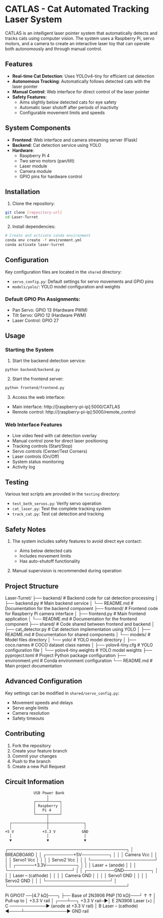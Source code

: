 # CATLAS - Cat Automated Tracking Laser System

CATLAS is an intelligent laser pointer system that automatically detects and tracks cats using computer vision. The system uses a Raspberry Pi, servo motors, and a camera to create an interactive laser toy that can operate both autonomously and through manual control.

## Features

- **Real-time Cat Detection**: Uses YOLOv4-tiny for efficient cat detection
- **Autonomous Tracking**: Automatically follows detected cats with the laser pointer
- **Manual Control**: Web interface for direct control of the laser pointer
- **Safety Features**: 
  - Aims slightly below detected cats for eye safety
  - Automatic laser shutoff after periods of inactivity
  - Configurable movement limits and speeds

## System Components

- **Frontend**: Web interface and camera streaming server (Flask)
- **Backend**: Cat detection service using YOLO
- **Hardware**:
  - Raspberry Pi 4
  - Two servo motors (pan/tilt)
  - Laser module
  - Camera module
  - GPIO pins for hardware control

## Installation

1. Clone the repository:
```bash
git clone [repository-url]
cd Laser-Turret
```

2. Install dependencies:
```bash
# Create and activate conda environment
conda env create -f environment.yml
conda activate laser-turret
```

## Configuration

Key configuration files are located in the `shared` directory:
- `servo_config.py`: Default settings for servo movements and GPIO pins
- `models/yolo/`: YOLO model configuration and weights

### Default GPIO Pin Assignments:
- Pan Servo: GPIO 13 (Hardware PWM)
- Tilt Servo: GPIO 12 (Hardware PWM)
- Laser Control: GPIO 27

## Usage

### Starting the System

1. Start the backend detection service:
```bash
python backend/backend.py
```

2. Start the frontend server:
```bash
python frontend/frontend.py
```

3. Access the web interface:
- Main interface: http://[raspberry-pi-ip]:5000/CATLAS
- Remote control: http://[raspberry-pi-ip]:5000/remote_control

### Web Interface Features

- Live video feed with cat detection overlay
- Manual control zone for direct laser positioning
- Tracking controls (Start/Stop)
- Servo controls (Center/Test Corners)
- Laser controls (On/Off)
- System status monitoring
- Activity log

## Testing

Various test scripts are provided in the `testing` directory:
- `test_both_servos.py`: Verify servo operation
- `cat_laser.py`: Test the complete tracking system
- `track_cat.py`: Test cat detection and tracking

## Safety Notes

1. The system includes safety features to avoid direct eye contact:
   - Aims below detected cats
   - Includes movement limits
   - Has auto-shutoff functionality

2. Manual supervision is recommended during operation

## Project Structure

Laser-Turret/
├── backend/                 # Backend code for cat detection processing
│   ├── backend.py           # Main backend service
│   └── README.md            # Documentation for the backend component
├── frontend/                # Frontend code for Raspberry Pi camera interface
│   ├── frontend.py          # Main frontend application 
│   └── README.md            # Documentation for the frontend component
├── shared/                  # Code shared between frontend and backend
│   ├── cat_detector.py      # Cat detection implementation using YOLO
│   ├── README.md            # Documentation for shared components
│   └── models/              # Model files directory
│       └── yolo/            # YOLO model directory
│           ├── coco.names   # COCO dataset class names
│           ├── yolov4-tiny.cfg  # YOLO configuration file
│           └── yolov4-tiny.weights  # YOLO model weights
├── pyproject.toml           # Project Python package configuration
├── environment.yml          # Conda environment configuration
└── README.md                # Main project documentation

## Advanced Configuration

Key settings can be modified in `shared/servo_config.py`:
- Movement speeds and delays
- Servo angle limits
- Camera resolution
- Safety timeouts

## Contributing

1. Fork the repository
2. Create your feature branch
3. Commit your changes
4. Push to the branch
5. Create a new Pull Request

## Circuit Information
                 USB Power Bank
                       │
                 ┌─────┴─────┐
                 │ Raspberry │
                 │   Pi 4    │
                 └─────┬─────┘
                       │
      ┌────────────────┼────────────────┐
      │                │                │
    +5 V             +3.3 V            GND
      │                │                │
      ▼                ▼                ▼
  ┌───────────────────────────────────────┐
  │            BREADBOARD                 │
  │ ┌─────────+5V─────────┐               │
  │ │ Camera Vcc          │               │
  │ │ Servo1 Vcc          │               │
  │ │ Servo2 Vcc          │               │
  │ └─────────────────────┘               │
  │ ┌──────+3.3V──────────┐               │
  │ │ Laser + (anode)     │               │
  │ └─────────────────────┘               │
  │ ┌─────────GND─────────┐               │
  │ │ Laser – (cathode)   │               │
  │ │ Camera GND          │               │
  │ │ Servo1 GND          │               │
  │ │ Servo2 GND          │               │
  │ └─────────────────────┘               │
  └───────────────────────────────────────┘


Pi GPIO17 ──[4.7 kΩ]───┐
                       ├── Base of 2N3906 PNP
             [10 kΩ]───┘   ↑
               ↑           │
         Pull‑up to        │
         +3.3 V rail       │
                       ┌───┴──┐
          +3.3 V rail─▶│ E    2N3906   Laser (+)
                       │ C ────────────▶ (anode at +3.3 V rail)
                       │ B
Laser – (cathode) ◀────┴──────────────▶ GND rail


